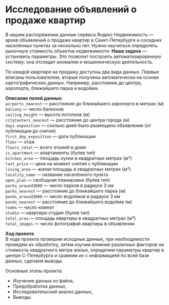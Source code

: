 # Исследование объявлений о продаже квартир

В нашем распоряжении данные сервиса Яндекc Недвижимость — архив объявлений о продаже квартир в Санкт-Петербурге и соседних населённых пунктах за несколько лет. Нужно научиться определять рыночную стоимость объектов недвижимости. **Наша задача** — установить параметры. Это позволит построить автоматизированную систему: она отследит аномалии и мошенническую деятельность. 

По каждой квартире на продажу доступны два вида данных. Первые вписаны пользователем, вторые получены автоматически на основе картографических данных. Например, расстояние до центра, аэропорта, ближайшего парка и водоёма. 

**Описание полей данных:**\
`airports_nearest` — расстояние до ближайшего аэропорта в метрах (м)\
`balcony` — число балконов\
`ceiling_height` — высота потолков (м)\
`cityCenters_nearest` — расстояние до центра города (м)\
`days_exposition` — сколько дней было размещено объявление (от публикации до снятия)\
`first_day_exposition` — дата публикации\
`floor` — этаж\
`floors_total` — всего этажей в доме\
`is_apartment` — апартаменты (булев тип)\
`kitchen_area` — площадь кухни в квадратных метрах (м²)\
`last_price` — цена на момент снятия с публикации\
`living_area` — жилая площадь в квадратных метрах (м²)\
`locality_name` — название населённого пункта\
`open_plan` — свободная планировка (булев тип)\
`parks_around3000` — число парков в радиусе 3 км\
`parks_nearest` — расстояние до ближайшего парка (м)\
`ponds_around3000` — число водоёмов в радиусе 3 км\
`ponds_nearest` — расстояние до ближайшего водоёма (м)\
`rooms` — число комнат\
`studio` — квартира-студия (булев тип)\
`total_area` — площадь квартиры в квадратных метрах (м²)\
`total_images` — число фотографий квартиры в объявлении


**Ход проекта**\
В ходе проекта проверим исходные данные, при необходимости проведем их обработку, затем изучим влияние различных факторов на стоимость квадратного метра жилья, определим параметры квартир в центре С-Петербурга и сравним их с информацией по всей базе данных, сделаем выводы.

Основные этапы проекта:
- Изучение данных из файла,
- Предобработка данных,
- Исследовательский анализ данных,
- Выводы.